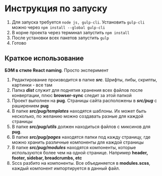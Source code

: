 # Инструкция по запуску

1. Для запуска требуется `node js, gulp-cli`. Установить `gulp-cli` можно через `npm install --global gulp-cli`
2. В корне проекта через терминал запустить `npm install`
3. После установки всех пакетов запустить `gulp`
4. Готово

## Краткое использование

**БЭМ в стиле React naming**. Просто эксперимент

1. Редактирование производится в папке _**src**_. Шрифты, либы, скрипты, картинки - все там
2. Папка _**dist**_ служит для поднятия хранения всех файлов после конвертации, плюс **browser-sync** следит за этой папкой
3. Проект выполнен на **pug**. Страницы сайта расположены в _**src/pug**_ с раширением **pug**
4. В папке _**src/pug/templates**_ находятся шаблоны. Их может быть несколько, по желанию можно создавать разные для каждой страницы
5. В папке _**src/pug/utils**_ должен находиться файлов с миксинов для **pug**.
6. В папке _**src/pug/pages**_ находятся папки под кажду страницу, где можно хранить различные компоненты для каждой страницы
7. В папке _**src/pug/modules**_ находятся компоненты, которые используются более чем на одной странице. Например **header, footer, sidebar, breadcrumbs, etc**
8. Sccs разбито на компоненты. Все объединяется в **modules.scss**, каждый компонент импортируется в данный файл. 